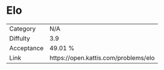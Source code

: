 # Elo

<table>
    <tr>
        <td>Category</td>
        <td>N/A</td>
    </tr>
    <tr>
        <td>Diffulty</td>
        <td>3.9</td>
    </tr>
    <tr>
        <td>Acceptance</td>
        <td>49.01 %</td>
    </tr>
    <tr>
        <td>Link</td>
        <td>https://open.kattis.com/problems/elo</td>
    </tr>
</table>